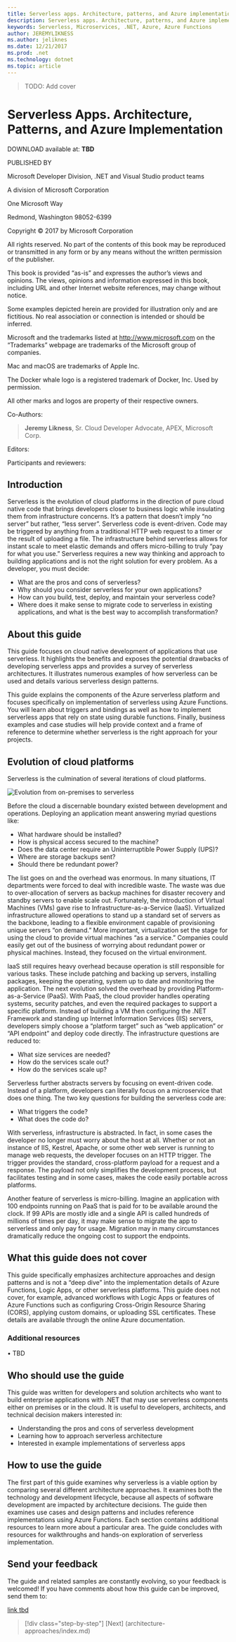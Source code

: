 ```yaml
---
title: Serverless apps. Architecture, patterns, and Azure implementation.
description: Serverless apps. Architecture, patterns, and Azure implementation. | Front matter
keywords: Serverless, Microservices, .NET, Azure, Azure Functions
author: JEREMYLIKNESS
ms.author: jeliknes
ms.date: 12/21/2017
ms.prod: .net
ms.technology: dotnet
ms.topic: article
---
```


> TODO: Add cover

# Serverless Apps. Architecture, Patterns, and Azure Implementation

DOWNLOAD available at: **TBD**

PUBLISHED BY

Microsoft Developer Division, .NET and Visual Studio product teams

A division of Microsoft Corporation

One Microsoft Way

Redmond, Washington 98052-6399

Copyright © 2017 by Microsoft Corporation

All rights reserved. No part of the contents of this book may be reproduced or transmitted in any form or by any means without the written permission of the publisher.

This book is provided “as-is” and expresses the author’s views and opinions. The views, opinions and information expressed in this book, including URL and other Internet website references, may change without notice.

Some examples depicted herein are provided for illustration only and are fictitious. No real association or connection is intended or should be inferred.

Microsoft and the trademarks listed at http://www.microsoft.com on the “Trademarks” webpage are trademarks of the Microsoft group of companies.

Mac and macOS are trademarks of Apple Inc.

The Docker whale logo is a registered trademark of Docker, Inc. Used by permission.

All other marks and logos are property of their respective owners.

Co-Authors:

> **Jeremy Likness**, Sr. Cloud Developer Advocate, APEX, Microsoft Corp.

Editors:

Participants and reviewers:

## Introduction

Serverless is the evolution of cloud platforms in the direction of pure cloud native code that brings developers closer to business logic while insulating them from infrastructure concerns. It’s a pattern that doesn’t imply “no server” but rather, “less server”. Serverless code is event-driven. Code may be triggered by anything from a traditional HTTP web request to a timer or the result of uploading a file. The infrastructure behind serverless allows for instant scale to meet elastic demands and offers micro-billing to truly “pay for what you use.” Serverless requires a new way thinking and approach to building applications and is not the right solution for every problem. As a developer, you must decide:

* What are the pros and cons of serverless?
* Why should you consider serverless for your own applications?
* How can you build, test, deploy, and maintain your serverless code?
* Where does it make sense to migrate code to serverless in existing applications, and what is the best way to accomplish transformation?

## About this guide

This guide focuses on cloud native development of applications that use serverless. It highlights the benefits and exposes the potential drawbacks of developing serverless apps and provides a survey of serverless architectures. It illustrates numerous examples of how serverless can be used and details various serverless design patterns.

This guide explains the components of the Azure serverless platform and focuses specifically on implementation of serverless using Azure Functions. You will learn about triggers and bindings as well as how to implement serverless apps that rely on state using durable functions. Finally, business examples and case studies will help provide context and a frame of reference to determine whether serverless is the right approach for your projects.

## Evolution of cloud platforms

Serverless is the culmination of several iterations of cloud platforms.

![Evolution from on-premises to serverless](./media/serverless-evolution-iaas-paas.png)

Before the cloud a discernable boundary existed between development and operations. Deploying an application meant answering myriad questions like:

* What hardware should be installed?
* How is physical access secured to the machine?
* Does the data center require an Uninterruptible Power Supply (UPS)?
* Where are storage backups sent?
* Should there be redundant power?

The list goes on and the overhead was enormous. In many situations, IT departments were forced to deal with incredible waste. The waste was due to over-allocation of servers as backup machines for disaster recovery and standby servers to enable scale out. Fortunately, the introduction of Virtual Machines (VMs) gave rise to Infrastructure-as-a-Service (IaaS). Virtualized infrastructure allowed operations to stand up a standard set of servers as the backbone, leading to a flexible environment capable of provisioning unique servers “on demand.” More important, virtualization set the stage for using the cloud to provide virtual machines “as a service.” Companies could easily get out of the business of worrying about redundant power or physical machines. Instead, they focused on the virtual environment.

IaaS still requires heavy overhead because operation is still responsible for various tasks. These include patching and backing up servers, installing packages, keeping the operating, system up to date and monitoring the application. The next evolution solved the overhead by providing Platform-as-a-Service (PaaS). With PaaS, the cloud provider handles operating systems, security patches, and even the required packages to support a specific platform. Instead of building a VM then configuring the .NET Framework and standing up Internet Information Services (IIS) servers, developers simply choose a “platform target” such as “web application” or “API endpoint” and deploy code directly. The infrastructure questions are reduced to:

* What size services are needed?
* How do the services scale out?
* How do the services scale up?

Serverless further abstracts servers by focusing on event-driven code. Instead of a platform, developers can literally focus on a microservice that does one thing. The two key questions for building the serverless code are:

* What triggers the code?
* What does the code do?

With serverless, infrastructure is abstracted. In fact, in some cases the developer no longer must worry about the host at all. Whether or not an instance of IIS, Kestrel, Apache, or some other web server is running to manage web requests, the developer focuses on an HTTP trigger. The trigger provides the standard, cross-platform payload for a request and a response. The payload not only simplifies the development process, but facilitates testing and in some cases, makes the code easily portable across platforms.

Another feature of serverless is micro-billing. Imagine an application with 100 endpoints running on PaaS that is paid for to be available around the clock. If 99 APIs are mostly idle and a single API is called hundreds of millions of times per day, it may make sense to migrate the app to serverless and only pay for usage. Migration may in many circumstances dramatically reduce the ongoing cost to support the endpoints.

## What this guide does not cover

This guide specifically emphasizes architecture approaches and design patterns and is not a “deep dive” into the implementation details of Azure Functions, Logic Apps, or other serverless platforms. This guide does not cover, for example, advanced workflows with Logic Apps or features of Azure Functions such as configuring Cross-Origin Resource Sharing (CORS), applying custom domains, or uploading SSL certificates. These details are available through the online Azure documentation.

### Additional resources

• TBD

## Who should use the guide

This guide was written for developers and solution architects who want to build enterprise applications with .NET that may use serverless components either on premises or in the cloud. It is useful to developers, architects, and technical decision makers interested in:

* Understanding the pros and cons of serverless development
* Learning how to approach serverless architecture
* Interested in example implementations of serverless apps

## How to use the guide

The first part of this guide examines why serverless is a viable option by comparing several different architecture approaches. It examines both the technology and development lifecycle, because all aspects of software development are impacted by architecture decisions. The guide then examines use cases and design patterns and includes reference implementations using Azure Functions. Each section contains additional resources to learn more about a particular area. The guide concludes with resources for walkthroughs and hands-on exploration of serverless implementation.

## Send your feedback

The guide and related samples are constantly evolving, so your feedback is welcomed! If you have comments about how this guide can be improved, send them to:

[link tbd](mailto:)

>[!div class="step-by-step"]
[Next] (architecture-approaches/index.md)
